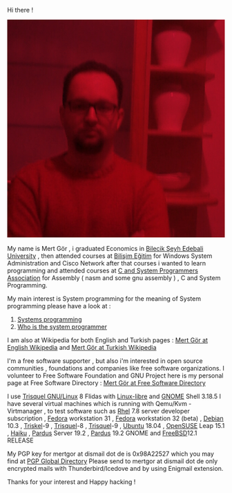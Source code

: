 Hi there !

<img src="/pictures/mertgor-large-red.jpeg" alt="hwpplayer1" class="inline"/>

My name is Mert Gör , i graduated Economics in [Bilecik Şeyh Edebali University](http://bilecik.edu.tr/) , then attended courses at [Bilişim Eğitim](http://www.bilisimegitim.com/) for Windows System Administration and Cisco Network after that courses i wanted to learn programming and attended courses at [C and System Programmers Association](http://www.csystem.org/) for Assembly ( nasm and some gnu assembly ) , C and System Programming.

My main interest is System programming for the meaning of System programming please have a look at :

1) [Systems programming](https://en.wikipedia.org/wiki/Systems_programming)
2) [Who is the system programmer](https://www.ibm.com/support/knowledgecenter/zosbasics/com.ibm.zos.zmainframe/zconc_sysprogrole.htm)

I am also at Wikipedia for both English and Turkish pages : [Mert Gör at English Wikipedia](https://en.wikipedia.org/wiki/User:MertGor) and [Mert Gör at Turkish Wikipedia](https://tr.wikipedia.org/wiki/Kullan%C4%B1c%C4%B1:MertGor)

I'm a free software supporter , but also i'm interested in open source communities , foundations and companies like free software organizations. I volunteer to Free Software Foundation and GNU Project here is my personal page at Free Software Directory : [Mert Gör at Free Software Directory](https://directory.fsf.org/wiki/User:Mertgor)

I use [Trisquel GNU/Linux](https://trisquel.info/en/download) 8 Flidas with [Linux-libre](https://www.fsfla.org/ikiwiki/selibre/linux-libre/) and [GNOME](https://www.gnome.org/) Shell 3.18.5 I have several virtual machines which is running with Qemu/Kvm - Virtmanager , to test software such as [Rhel](https://developers.redhat.com/products/rhel/download) 7.8 server developer subscription , [Fedora](https://getfedora.org/en/workstation/download/) workstation 31 , [Fedora](https://getfedora.org/en/workstation/download/) workstation 32 (beta) , [Debian](https://www.debian.org/distrib/netinst) 10.3 , [Triskel](http://jenkins.trisquel.info/makeiso-etiona/iso/20200117/)-9 , [Trisquel](https://trisquel.info/en/download)-8 , [Trisquel](http://jenkins.trisquel.info/makeiso-etiona/iso/)-9 , [Ubuntu](https://ubuntu.com/#download) 18.04 , [OpenSUSE](https://www.opensuse.org/#Leap) Leap 15.1 , [Haiku](https://download.haiku-os.org/nightly-images/x86_64/) , [Pardus](https://www.pardus.org.tr/surumler/) Server 19.2 , [Pardus](https://www.pardus.org.tr/yan-surumler/) 19.2 GNOME and [FreeBSD](https://download.freebsd.org/ftp/releases/amd64/amd64/ISO-IMAGES/12.1/)12.1 RELEASE

My PGP key for mertgor at dismail dot de is 0x98A22527 which you may find at [PGP Global Directory](https://keyserver.pgp.com/vkd/GetWelcomeScreen.event) Please send to mertgor at dismail dot de only encrypted mails with Thunderbird/Icedove and by using Enigmail extension.

Thanks for your interest and Happy hacking ! 


